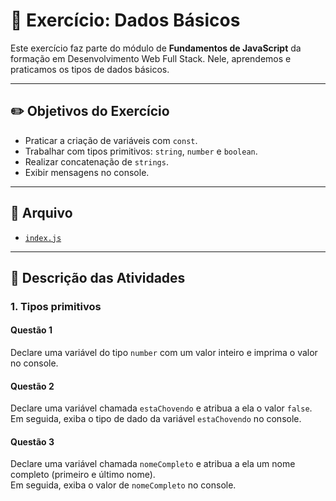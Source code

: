 # 🚀 Exercício: Dados Básicos

Este exercício faz parte do módulo de **Fundamentos de JavaScript** da formação em Desenvolvimento Web Full Stack. Nele, aprendemos e praticamos os tipos de dados básicos.

---

## ✏️ Objetivos do Exercício

- Praticar a criação de variáveis com `const`.
- Trabalhar com tipos primitivos: `string`, `number` e `boolean`.
- Realizar concatenação de `strings`.
- Exibir mensagens no console.

---

## 📂 Arquivo

- [`index.js`](./index.js)

---

## 📌 Descrição das Atividades

### 1. Tipos primitivos

#### Questão 1

Declare uma variável do tipo `number` com um valor inteiro e imprima o valor no console.

#### Questão 2

Declare uma variável chamada `estaChovendo` e atribua a ela o valor `false`.  
Em seguida, exiba o tipo de dado da variável `estaChovendo` no console.

#### Questão 3

Declare uma variável chamada `nomeCompleto` e atribua a ela um nome completo (primeiro e último nome).  
Em seguida, exiba o valor de `nomeCompleto` no console.

